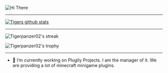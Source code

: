 ![Hi There](https://readme-typing-svg.herokuapp.com?color=7dee90&size=30&vCenter=true&lines=%F0%9F%91%8B+HI+THERE!+I+am+Max)
___
[![Tigers github stats](https://github-readme-stats.vercel.app/api?username=Tigerpanzer02&count_private=true&show_icons=true&theme=vue)](https://plugily.xyz)

___

![Tigerpanzer02's streak](https://github-readme-streak-stats.herokuapp.com/?user=Tigerpanzer02&theme=dark&hide_border=true)

![Tigerpanzer02's trophy](https://github-profile-trophy.vercel.app/?username=Tigerpanzer02&theme=alduin&row=1&column=8)
___
- 🔭 I’m currently working on Plugily Projects. I am the manager of it. We are providing a lot of minecraft minigame plugins.
